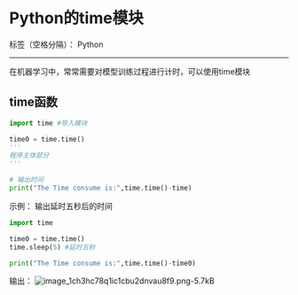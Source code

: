 # Python的time模块

标签（空格分隔）： Python

---

在机器学习中，常常需要对模型训练过程进行计时，可以使用time模块

## time函数
```python
import time #导入模块

time0 = time.time()
'''
程序主体部分
'''

# 输出时间
print("The Time consume is:",time.time()-time)
```

示例：
输出延时五秒后的时间
```python
import time

time0 = time.time()
time.sleep(5) #延时五秒

print("The Time consume is:",time.time()-time0)
```

输出：
![image_1ch3hc78q1ic1cbu2dnvau8f9.png-5.7kB][1]


  [1]: http://static.zybuluo.com/Arbalest-Laevatain/vudg2hey6cf71a3htgtvt0j9/image_1ch3hc78q1ic1cbu2dnvau8f9.png